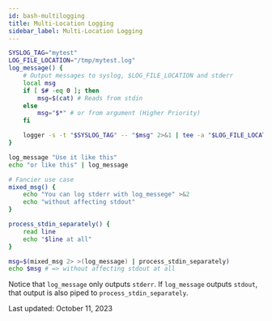 ```yaml
---
id: bash-multilogging
title: Multi-Location Logging
sidebar_label: Multi-Location Logging
---
```


```bash
SYSLOG_TAG="mytest"
LOG_FILE_LOCATION="/tmp/mytest.log"
log_message() {
    # Output messages to syslog, $LOG_FILE_LOCATION and stderr
    local msg
    if [ $# -eq 0 ]; then
        msg=$(cat) # Reads from stdin
    else
        msg="$*" # or from argument (Higher Priority)
    fi

    logger -s -t "$SYSLOG_TAG" -- "$msg" 2>&1 | tee -a "$LOG_FILE_LOCATION" >&2
}

log_message "Use it like this"
echo "or like this" | log_message

# Fancier use case
mixed_msg() {
    echo "You can log stderr with log_messege" >&2
    echo "without affecting stdout"
}

process_stdin_separately() {
    read line
    echo "$line at all"
}

msg=$(mixed_msg 2> >(log_message) | process_stdin_separately)
echo $msg # => without affecting stdout at all
```

Notice that `log_message` only outputs `stderr`. If `log_message` outputs `stdout`, that output is also piped to `process_stdin_separately`.

Last updated: October 11, 2023

